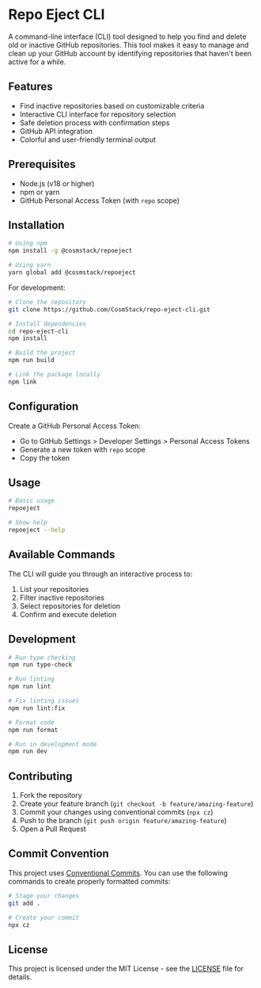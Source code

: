 # Repo Eject CLI

A command-line interface (CLI) tool designed to help you find and delete old or inactive GitHub repositories. This tool makes it easy to manage and clean up your GitHub account by identifying repositories that haven't been active for a while.

## Features

- Find inactive repositories based on customizable criteria
- Interactive CLI interface for repository selection
- Safe deletion process with confirmation steps
- GitHub API integration
- Colorful and user-friendly terminal output

## Prerequisites

- Node.js (v18 or higher)
- npm or yarn
- GitHub Personal Access Token (with `repo` scope)

## Installation

```bash
# Using npm
npm install -g @cosmstack/repoeject

# Using yarn
yarn global add @cosmstack/repoeject
```

For development:

```bash
# Clone the repository
git clone https://github.com/CosmStack/repo-eject-cli.git

# Install dependencies
cd repo-eject-cli
npm install

# Build the project
npm run build

# Link the package locally
npm link
```

## Configuration

Create a GitHub Personal Access Token:
- Go to GitHub Settings > Developer Settings > Personal Access Tokens
- Generate a new token with `repo` scope
- Copy the token

## Usage

```bash
# Basic usage
repoeject

# Show help
repoeject --help
```

## Available Commands

The CLI will guide you through an interactive process to:
1. List your repositories
2. Filter inactive repositories
3. Select repositories for deletion
4. Confirm and execute deletion

## Development

```bash
# Run type checking
npm run type-check

# Run linting
npm run lint

# Fix linting issues
npm run lint:fix

# Format code
npm run format

# Run in development mode
npm run dev
```

## Contributing

1. Fork the repository
2. Create your feature branch (`git checkout -b feature/amazing-feature`)
3. Commit your changes using conventional commits (`npx cz`)
4. Push to the branch (`git push origin feature/amazing-feature`)
5. Open a Pull Request

## Commit Convention

This project uses [Conventional Commits](https://www.conventionalcommits.org/). You can use the following commands to create properly formatted commits:

```bash
# Stage your changes
git add .

# Create your commit
npx cz
```

## License

This project is licensed under the MIT License - see the [LICENSE](LICENSE) file for details.
